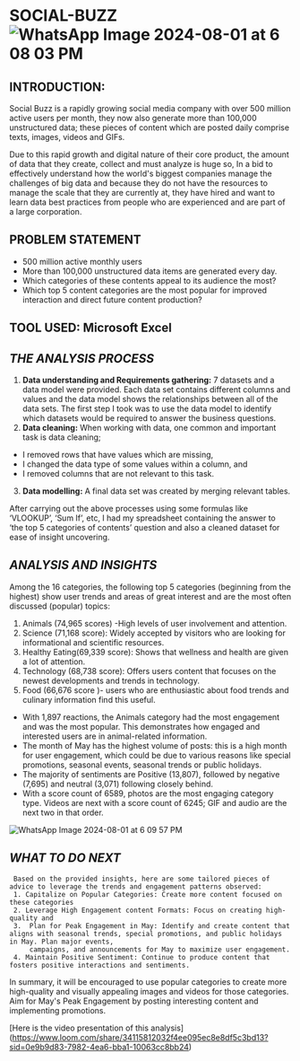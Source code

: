 # SOCIAL-BUZZ ![WhatsApp Image 2024-08-01 at 6 08 03 PM](https://github.com/user-attachments/assets/10e14f9b-cde2-47f9-ada2-2daf1fd3d2de)

## INTRODUCTION: 
Social Buzz is a rapidly growing social media company with over 500 million active users per month, they now also generate  more than 100,000 unstructured data; these pieces of content which are posted daily comprise texts, images, videos and GIFs.

Due to this rapid growth and digital nature of their core product, the amount of data that they create, collect and must analyze is huge so, In a bid to effectively understand how the world's biggest companies manage the challenges of big data and because they do not have the resources to manage the scale that they are currently at, they have hired and want to learn data best practices from people who are experienced and are part of a large corporation.
## PROBLEM STATEMENT
- 500 million active monthly users
- More than 100,000 unstructured data items are generated every day.
- Which categories of these contents appeal to its audience the most?
- Which top 5 content categories are the most popular for improved interaction and direct future content production?

## **TOOL USED: Microsoft Excel**

## *THE ANALYSIS PROCESS*
1. **Data understanding and Requirements gathering:** 7 datasets and a data model were provided. Each data set contains different columns and values and the data model  shows the relationships between all of the data sets.
The first step I took was to use the data model to identify which datasets would be required to answer the business questions.
2. **Data cleaning:** When working with data, one common and important task is data cleaning;
-	I removed rows that have values which are missing,
-	I changed the data type of some values within a column, and
-	I removed columns that are not relevant to this task.
3.	**Data modelling:** A final data set was created by merging relevant tables.

After carrying out the above processes using some formulas like ‘VLOOKUP’, ‘Sum If’, etc, I had my spreadsheet containing the answer to ‘the top 5 categories of contents’ question and also a cleaned dataset for ease of insight uncovering.

  ## *ANALYSIS AND INSIGHTS*

Among the 16 categories, the following top 5 categories (beginning from the highest) show user trends and areas of great interest and are the most often discussed (popular) topics:
  1. Animals (74,965 scores) -High levels of user involvement and attention.
  2. Science (71,168 score): Widely accepted by visitors who are looking for informational and scientific resources.
  3. Healthy Eating(69,339 score): Shows that wellness and health are given a lot of attention.
  4. Technology (68,738 score): Offers users content that focuses on the newest developments and trends in technology.
  5. Food (66,676 score )- users who are enthusiastic about food trends and culinary information find this useful.

  - With 1,897 reactions, the Animals category had the most engagement and was the most popular. This demonstrates how engaged and interested users are in animal-related 
    information.
  - The month of May has the highest volume of posts: this is a high month for user engagement, which could be due to various reasons like special promotions, seasonal 
    events, seasonal trends or public holidays.
  - The majority of sentiments are Positive (13,807), followed by negative (7,695) and neutral (3,071) following closely behind. 
  - With a score count of 6589, photos are the most engaging category type. Videos are next with a score count of 6245; GIF and audio are the next two in that order.
    
![WhatsApp Image 2024-08-01 at 6 09 57 PM](https://github.com/user-attachments/assets/026be349-6137-4516-b021-3a7659eed7d8)

## *WHAT TO DO NEXT*
     Based on the provided insights, here are some tailored pieces of advice to leverage the trends and engagement patterns observed:
     1.	Capitalize on Popular Categories: Create more content focused on these categories
     2.	Leverage High Engagement content Formats: Focus on creating high-quality and
     3.	 Plan for Peak Engagement in May: Identify and create content that aligns with seasonal trends, special promotions, and public holidays in May. Plan major events, 
         campaigns, and announcements for May to maximize user engagement.
     4.	Maintain Positive Sentiment: Continue to produce content that fosters positive interactions and sentiments.

In summary, it will be encouraged to use popular categories to create more high-quality and visually appealing images and videos for those categories. Aim for May's Peak Engagement by posting interesting content and implementing promotions.

[Here is the video presentation of this analysis] (https://www.loom.com/share/34115812032f4ee095ec8e8df5c3bd13?sid=0e9b9d83-7982-4ea6-bba1-10063cc8bb24) 

